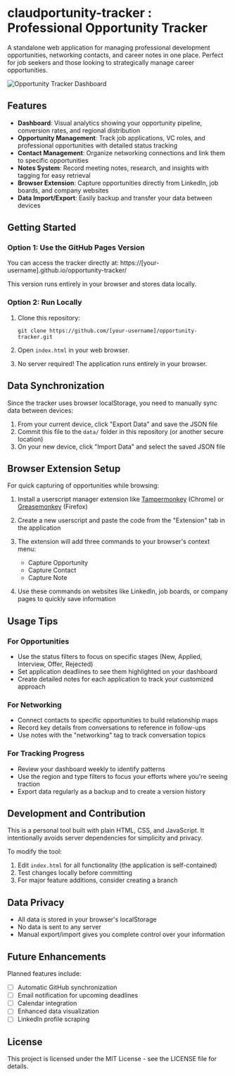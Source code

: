 # claudportunity-tracker : Professional Opportunity Tracker

A standalone web application for managing professional development opportunities, networking contacts, and career notes in one place. Perfect for job seekers and those looking to strategically manage career opportunities.

![Opportunity Tracker Dashboard](https://via.placeholder.com/800x400?text=Opportunity+Tracker+Dashboard)

## Features

- **Dashboard**: Visual analytics showing your opportunity pipeline, conversion rates, and regional distribution
- **Opportunity Management**: Track job applications, VC roles, and professional opportunities with detailed status tracking
- **Contact Management**: Organize networking connections and link them to specific opportunities
- **Notes System**: Record meeting notes, research, and insights with tagging for easy retrieval
- **Browser Extension**: Capture opportunities directly from LinkedIn, job boards, and company websites
- **Data Import/Export**: Easily backup and transfer your data between devices

## Getting Started

### Option 1: Use the GitHub Pages Version

You can access the tracker directly at: https://[your-username].github.io/opportunity-tracker/

This version runs entirely in your browser and stores data locally.

### Option 2: Run Locally

1. Clone this repository:
   ```
   git clone https://github.com/[your-username]/opportunity-tracker.git
   ```

2. Open `index.html` in your web browser.

3. No server required! The application runs entirely in your browser.

## Data Synchronization

Since the tracker uses browser localStorage, you need to manually sync data between devices:

1. From your current device, click "Export Data" and save the JSON file
2. Commit this file to the `data/` folder in this repository (or another secure location)
3. On your new device, click "Import Data" and select the saved JSON file

## Browser Extension Setup

For quick capturing of opportunities while browsing:

1. Install a userscript manager extension like [Tampermonkey](https://www.tampermonkey.net/) (Chrome) or [Greasemonkey](https://addons.mozilla.org/en-US/firefox/addon/greasemonkey/) (Firefox)

2. Create a new userscript and paste the code from the "Extension" tab in the application

3. The extension will add three commands to your browser's context menu:
   - Capture Opportunity
   - Capture Contact
   - Capture Note

4. Use these commands on websites like LinkedIn, job boards, or company pages to quickly save information

## Usage Tips

### For Opportunities

- Use the status filters to focus on specific stages (New, Applied, Interview, Offer, Rejected)
- Set application deadlines to see them highlighted on your dashboard
- Create detailed notes for each application to track your customized approach

### For Networking

- Connect contacts to specific opportunities to build relationship maps
- Record key details from conversations to reference in follow-ups
- Use notes with the "networking" tag to track conversation topics

### For Tracking Progress

- Review your dashboard weekly to identify patterns
- Use the region and type filters to focus your efforts where you're seeing traction
- Export data regularly as a backup and to create a version history

## Development and Contribution

This is a personal tool built with plain HTML, CSS, and JavaScript. It intentionally avoids server dependencies for simplicity and privacy.

To modify the tool:

1. Edit `index.html` for all functionality (the application is self-contained)
2. Test changes locally before committing
3. For major feature additions, consider creating a branch

## Data Privacy

- All data is stored in your browser's localStorage
- No data is sent to any server
- Manual export/import gives you complete control over your information

## Future Enhancements

Planned features include:

- [ ] Automatic GitHub synchronization
- [ ] Email notification for upcoming deadlines
- [ ] Calendar integration
- [ ] Enhanced data visualization
- [ ] LinkedIn profile scraping

## License

This project is licensed under the MIT License - see the LICENSE file for details.
